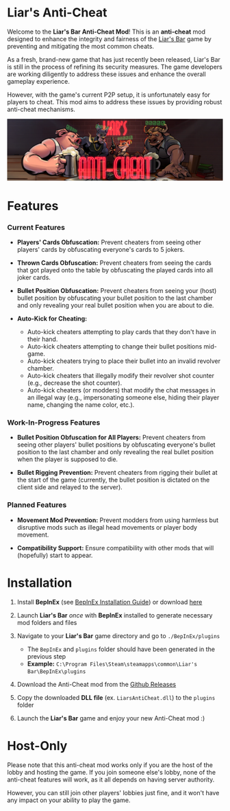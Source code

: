 # Liar's Anti-Cheat

Welcome to the **Liar's Bar Anti-Cheat Mod**! This is an **anti-cheat** mod 
designed to enhance the integrity and fairness of the 
[Liar's Bar](https://store.steampowered.com/app/3097560/Liars_Bar/) game by 
preventing and mitigating the most common cheats.

As a fresh, brand-new game that has just recently been released, Liar's Bar is 
still in the process of refining its security measures. The game developers are 
working diligently to address these issues and enhance the overall gameplay 
experience.

However, with the game's current P2P setup, it is unfortunately easy for 
players to cheat. This mod aims to address these issues by providing robust 
anti-cheat mechanisms.

<img alt="Liars Anti-Cheat Mod Banner" src="Liars Anti-Cheat Mod Banner.png"/>


# Features

### Current Features

- **Players' Cards Obfuscation:** 
Prevent cheaters from seeing other players' cards by obfuscating everyone's 
cards to 5 jokers.

- **Thrown Cards Obfuscation:** 
Prevent cheaters from seeing the cards that got played onto the table by 
obfuscating the played cards into all joker cards.

- **Bullet Position Obfuscation:** 
Prevent cheaters from seeing your (host) bullet position by obfuscating your 
bullet position to the last chamber and only revealing your real bullet 
position when you are about to die.

- **Auto-Kick for Cheating:** 
  - Auto-kick cheaters attempting to play cards that they don't have in their hand.
  - Auto-kick cheaters attempting to change their bullet positions mid-game.
  - Auto-kick cheaters trying to place their bullet into an invalid revolver chamber.
  - Auto-kick cheaters that illegally modify their revolver shot counter (e.g., decrease the shot counter).
  - Auto-kick cheaters (or modders) that modify the chat messages in an illegal way (e.g., impersonating someone else, hiding their player name, changing the name color, etc.).

### Work-In-Progress Features

- **Bullet Position Obfuscation for All Players:** 
Prevent cheaters from seeing other players' bullet positions by obfuscating 
everyone's bullet position to the last chamber and only revealing the real 
bullet position when the player is supposed to die.

- **Bullet Rigging Prevention:** 
Prevent cheaters from rigging their bullet at the start of the game (currently, 
the bullet position is dictated on the client side and relayed to the server).

### Planned Features

- **Movement Mod Prevention:** 
Prevent modders from using harmless but disruptive mods such as illegal head 
movements or player body movement.

- **Compatibility Support:** 
Ensure compatibility with other mods that will (hopefully) start to appear.


# Installation

1. Install **BepInEx** (see [BepInEx Installation Guide](https://docs.bepinex.dev/articles/user_guide/installation/index.html)) or download [here](https://github.com/BepInEx/BepInEx/releases)

2. Launch **Liar's Bar** _once_ with **BepInEx** installed to generate necessary mod folders and files

3. Navigate to your **Liar's Bar** game directory and go to `./BepInEx/plugins`
    - The `BepInEx` and `plugins` folder should have been generated in the previous step
    - **Example:** `C:\Program Files\Steam\steamapps\common\Liar's Bar\BepInEx\plugins`

4. Download the Anti-Cheat mod from the [Github Releases](https://github.com/xeyz0r/Liar-s-Anti-Cheat/releases/latest)

5. Copy the downloaded **DLL file** (ex. `LiarsAntiCheat.dll`) to the `plugins` folder

6. Launch the **Liar's Bar** game and enjoy your new Anti-Cheat mod :)


# Host-Only

Please note that this anti-cheat mod works only if you are the host of the 
lobby and hosting the game. If you join someone else's lobby, none of the 
anti-cheat features will work, as it all depends on having server authority.

However, you can still join other players' lobbies just fine, and it won't have 
any impact on your ability to play the game.
